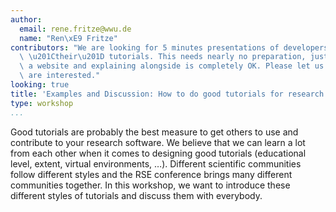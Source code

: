 ```yaml
---
author:
  email: rene.fritze@wwu.de
  name: "Ren\xE9 Fritze"
contributors: "We are looking for 5 minutes presentations of developers presenting\
  \ \u201Ctheir\u201D tutorials. This needs nearly no preparation, just clicking through\
  \ a website and explaining alongside is completely OK. Please let us know if you\
  \ are interested."
looking: true
title: 'Examples and Discussion: How to do good tutorials for research software'
type: workshop
...
```


Good tutorials are probably the best measure to get others to use and contribute to your research software. We believe that we can learn a lot from each other when it comes to designing good tutorials (educational level, extent, virtual environments, …). Different scientific communities follow different styles and the RSE conference brings many different communities together. In this workshop, we want to introduce these different styles of tutorials and discuss them with everybody.
